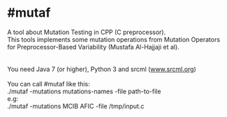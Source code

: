 # #mutaf
A tool about Mutation Testing in CPP (C preprocessor). <br>
This tools implements some mutation operations from Mutation Operators for Preprocessor-Based Variability (Mustafa Al-Hajjaji et al). <br>
<br>
<br>
You need Java 7 (or higher), Python 3 and srcml (www.srcml.org) <br>
<br>
You can call #mutaf like this: <br>
./mutaf -mutations mutations-names -file path-to-file <br>
e.g: <br>
./mutaf -mutations MCIB AFIC -file /tmp/input.c
